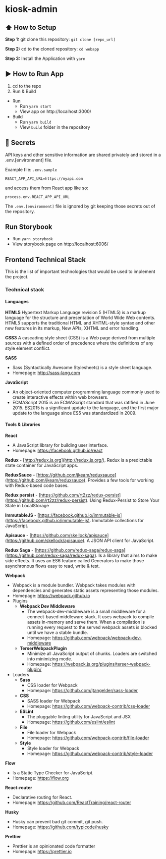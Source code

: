 #  kiosk-admin

## :arrow_up: How to Setup

**Step 1:** git clone this repository: `git clone [repo_url]`

**Step 2:** cd to the cloned repository: `cd webapp`

**Step 3:** Install the Application with `yarn`


## :arrow_forward: How to Run App

1. cd to the repo
2. Run & Build
  * Run
    * Run `yarn start`
    * View app on http://localhost:3000/
  * Build
    * Run `yarn build`
    * View `build` folder in the repository

## :closed_lock_with_key: Secrets

API keys and other sensitive information are shared privately and stored in a .env.[environment] file.

Example file: `.env.sample`
```
REACT_APP_API_URL=https://myapi.com
```

and access them from React app like so:

```
process.env.REACT_APP_API_URL
```

The `.env.[environment]` file is ignored by git keeping those secrets out of the repository.

## Run Storybook

* Run `yarn storybook`
* View storybook page on http://localhost:6006/

## Frontend Technical Stack
This is the list of important technologies that would be used to implement the project.

### Technical stack

#### Languages

**HTML5**
Hypertext Markup Language revision 5 (HTML5) is a markup language for the structure and presentation of World Wide Web contents. HTML5 supports the traditional HTML and XHTML-style syntax and other new features in its markup, New APIs, XHTML and error handling.

**CSS3**
A cascading style sheet (CSS) is a Web page derived from multiple sources with a defined order of precedence where the definitions of any style element conflict.

**SASS**
- Sass (Syntactically Awesome Stylesheets) is a style sheet language.
- Homepage: http://sass-lang.com

**JavaScript**
- An object-oriented computer programming language commonly used to create interactive effects within web browsers.
- ECMAScript 2015 is an ECMAScript standard that was ratified in June 2015. ES2015 is a significant update to the language, and the first major update to the language since ES5 was standardized in 2009.

#### Tools & Libraries

**React**
- A JavaScript library for building user interface.
- Homepage: https://facebook.github.io/react

**Redux** - [http://redux.js.org](http://redux.js.org/). Redux is a predictable state container for JavaScript apps.

**ReduxSauce** - [https://github.com/jkeam/reduxsauce](https://github.com/jkeam/reduxsauce). Provides a few tools for working with Redux-based code bases.

**Redux persist** - [https://github.com/rt2zz/redux-persist](https://github.com/rt2zz/redux-persist). Using Redux-Persist to Store Your State in LocalStorage

**ImmutableJS** - [https://facebook.github.io/immutable-js](https://facebook.github.io/immutable-js). Immutable collections for JavaScript.

**Apisauce** - [https://github.com/skellock/apisauce](https://github.com/skellock/apisauce). A JSON API client for JavaScript.

**Redux Saga** - [https://github.com/redux-saga/redux-saga](https://github.com/redux-saga/redux-saga). Is a library that aims to make side effects. It uses an ES6 feature called Generators to make those asynchronous flows easy to read, write & test.


**Webpack**
- Webpack is a module bundler. Webpack takes modules with dependencies and generates static assets representing those modules.
- Homepage: https://webpack.github.io
- Plugins
  - **Webpack Dev Middleware**
    - The webpack-dev-middleware is a small middleware for a connect-based middleware stack. It uses webpack to compile assets in-memory and serve them. When a compilation is running every request to the served webpack assets is blocked until we have a stable bundle.
    - Homepage: https://github.com/webpack/webpack-dev-middleware
  - **TerserWebpackPlugin**
    - Minimize all JavaScript output of chunks. Loaders are switched into minimizing mode.
    - Homepage: https://webpack.js.org/plugins/terser-webpack-plugin/
- Loaders
  - **Sass**
    - CSS loader for Webpack
    - Homepage: https://github.com/jtangelder/sass-loader
  - **CSS**
    - SASS loader for Webpack
    - Homepage: https://github.com/webpack-contrib/css-loader
  - **ESLint**
    - The pluggable linting utility for JavaScript and JSX
    - Homepage: https://github.com/eslint/eslint
  - **File**
    - File loader for Webpack
    - Homepage: https://github.com/webpack-contrib/file-loader
  - **Style**
    - Style loader for Webpack
    - Homepage: https://github.com/webpack-contrib/style-loader

**Flow**
- Is a Static Type Checker for JavaScript.
- Homepage: https://flow.org

**React-router**
- Declarative routing for React.
- Homepage: https://github.com/ReactTraining/react-router

**Husky**
- Husky can prevent bad git commit, git push.
- Homepage: https://github.com/typicode/husky

**Prettier**
- Prettier is an opinionated code formatter
- Homepage: https://prettier.io
